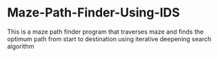 # Maze-Path-Finder-Using-IDS
This is a maze path finder program that traverses maze and finds the optimum path from start to destination using iterative deepening search algorithm

